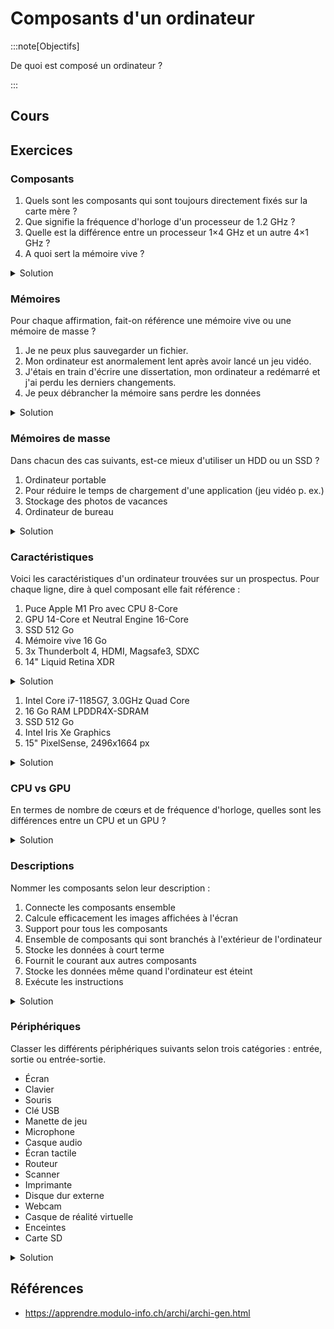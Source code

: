 # Composants d'un ordinateur

:::note[Objectifs]

De quoi est composé un ordinateur ?

:::

## Cours

<Reveal name="1m-arch-composants" />

## Exercices

### Composants

1. Quels sont les composants qui sont toujours directement fixés sur la carte mère ?
2. Que signifie la fréquence d'horloge d'un processeur de 1.2 GHz ?
3. Quelle est la différence entre un processeur 1&times;4 GHz et un autre 4&times;1 GHz ?
4. A quoi sert la mémoire vive ?

<details>
<summary>Solution</summary>

1. Le processeur et la mémoire vive
2. Ce processeur peut effectuer environ 1.2 milliards d'opérations par seconde
3. Le premier processeur a un seul cœur cadencé à 4 GHz et le second en a 4 avec une fréquence d'horloge de 1 GHz chacune.
   Le premier sera plus rapide dans un cas d'usage général, mais le second pourrait être intéressant si on souhaite faire beaucoup de multi-tâche (plusieurs applications en même temps)
4. À stocker les instructions et les données pour le processeur

</details>

### Mémoires

Pour chaque affirmation, fait-on référence une mémoire vive ou une mémoire de masse ?

1. Je ne peux plus sauvegarder un fichier.
2. Mon ordinateur est anormalement lent après avoir lancé un jeu vidéo.
3. J'étais en train d'écrire une dissertation, mon ordinateur a redémarré et j'ai perdu les derniers changements.
4. Je peux débrancher la mémoire sans perdre les données

<details>
<summary>Solution</summary>

1. Mémoire de masse
2. Mémoire vive
3. Mémoire vive : Le document n'a pas eu le temps d'être sauvegardé sur la mémoire de masse et la mémoire vive est vidée à l'extinction de la machine
4. Mémoire de masse

</details>

### Mémoires de masse

Dans chacun des cas suivants, est-ce mieux d'utiliser un HDD ou un SSD ?

1. Ordinateur portable
2. Pour réduire le temps de chargement d'une application (jeu vidéo p. ex.)
3. Stockage des photos de vacances
4. Ordinateur de bureau

<details>
<summary>Solution</summary>

1. SSD car moins fragile
2. SSD car plus rapide
3. HDD car plus fiable
4. SSD car plus rapide

</details>

### Caractéristiques

Voici les caractéristiques d'un ordinateur trouvées sur un prospectus. Pour chaque ligne, dire à quel composant elle fait référence :

1. Puce Apple M1 Pro avec CPU 8-Core
2. GPU 14-Core et Neutral Engine 16-Core
3. SSD 512 Go
4. Mémoire vive 16 Go
5. 3x Thunderbolt 4, HDMI, Magsafe3, SDXC
6. 14" Liquid Retina XDR

<details>
<summary>Solution</summary>

1. Processeur
2. Carte graphique
3. Mémoire de masse (SSD)
4. Mémoire vive
5. Carte mère (connectique)
6. Écran

</details>

1. Intel Core i7-1185G7, 3.0GHz Quad Core
2. 16 Go RAM LPDDR4X-SDRAM
3. SSD 512 Go
4. Intel Iris Xe Graphics
5. 15" PixelSense, 2496x1664 px

<details>
<summary>Solution</summary>

1. Processeur
2. Mémoire vive
3. Mémoire de masse (SSD)
4. Carte graphique
5. Écran

</details>

### CPU vs GPU

En termes de nombre de cœurs et de fréquence d'horloge, quelles sont les différences entre un CPU et un GPU ?

<details>
<summary>Solution</summary>

Un CPU a moins de cœurs mais avec une fréquence d'horloge plus élevée. Un GPU a plus de cœurs mais avec une fréquence d'horloge plus basse.

</details>

### Descriptions

Nommer les composants selon leur description :

1. Connecte les composants ensemble
2. Calcule efficacement les images affichées à l'écran
3. Support pour tous les composants
4. Ensemble de composants qui sont branchés à l'extérieur de l'ordinateur
5. Stocke les données à court terme
6. Fournit le courant aux autres composants
7. Stocke les données même quand l'ordinateur est éteint
8. Exécute les instructions

<details>
<summary>Solution</summary>

1. Bus
2. Carte graphique
3. Carte mère
4. Périphériques
5. Mémoire vive
6. Bloc d'alimentation
7. Mémoire de masse
8. Processeur

</details>

### Périphériques

Classer les différents périphériques suivants selon trois catégories : entrée, sortie ou entrée-sortie.

- Écran
- Clavier
- Souris
- Clé USB
- Manette de jeu
- Microphone
- Casque audio
- Écran tactile
- Routeur
- Scanner
- Imprimante
- Disque dur externe
- Webcam
- Casque de réalité virtuelle
- Enceintes
- Carte SD

<details>
<summary>Solution</summary>

| Entrée         | Sortie       | Entrée-sortie               |
| -------------- | ------------ | --------------------------- |
| Clavier        | Écran        | Clé USB                     |
| Souris         | Casque audio | Écran tactile               |
| Manette de jeu | Imprimante   | Routeur                     |
| Microphone     | Enceintes    | Disque dur externe          |
| Scanner        |              | Casque de réalité virtuelle |
| Webcam         |              | Carte SD                    |

</details>

## Références

- https://apprendre.modulo-info.ch/archi/archi-gen.html
